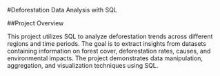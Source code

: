 #Deforestation Data Analysis with SQL

##Project Overview

This project utilizes SQL to analyze deforestation trends across different regions and time periods. The goal is to extract insights from datasets containing information on forest cover, deforestation rates, causes, and environmental impacts. The project demonstrates data manipulation, aggregation, and visualization techniques using SQL.

